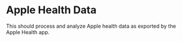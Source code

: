 # Apple Health Data

This should process and analyze Apple health data as exported by the Apple Health app.

